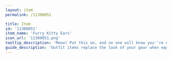 ```yaml
---
layout: item
permalink: /11300051

title: Item
id: '11300051'
item_name: 'Furry Kitty Ears'
icon_url: '11300051.png'
tooltip_description: 'Meow! Put this on, and no one will know you''re not a cat!'
guide_description: 'Outfit items replace the look of your gear when equipped.'
---
```

